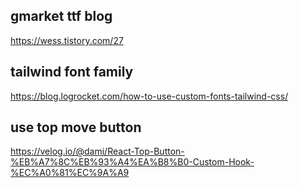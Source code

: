 ## gmarket ttf blog

https://wess.tistory.com/27

## tailwind font family

https://blog.logrocket.com/how-to-use-custom-fonts-tailwind-css/

## use top move button

https://velog.io/@dami/React-Top-Button-%EB%A7%8C%EB%93%A4%EA%B8%B0-Custom-Hook-%EC%A0%81%EC%9A%A9
